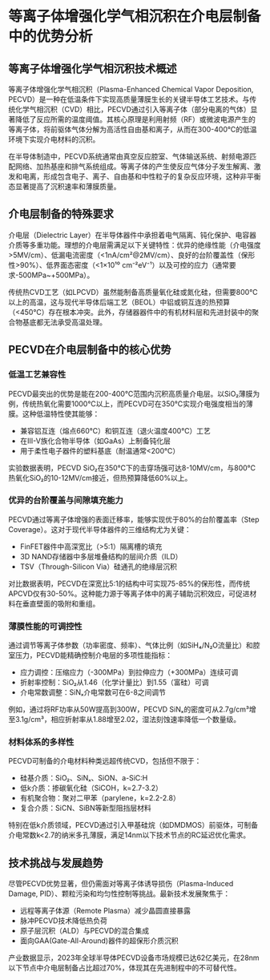 # 等离子体增强化学气相沉积在介电层制备中的优势分析

## 等离子体增强化学气相沉积技术概述

等离子体增强化学气相沉积（Plasma-Enhanced Chemical Vapor Deposition, PECVD）是一种在低温条件下实现高质量薄膜生长的关键半导体工艺技术。与传统化学气相沉积（CVD）相比，PECVD通过引入等离子体（部分电离的气体）显著降低了反应所需的温度阈值。其核心原理是利用射频（RF）或微波电源产生的等离子体，将前驱体气体分解为高活性自由基和离子，从而在300-400℃的低温环境下实现介电材料的沉积。

在半导体制造中，PECVD系统通常由真空反应腔室、气体输送系统、射频电源匹配网络、加热基座和排气系统组成。等离子体的产生使反应气体分子发生解离、激发和电离，形成包含电子、离子、自由基和中性粒子的复杂反应环境，这种非平衡态显著提高了沉积速率和薄膜质量。

## 介电层制备的特殊要求

介电层（Dielectric Layer）在半导体器件中承担着电气隔离、钝化保护、电容器介质等多重功能。理想的介电层需满足以下关键特性：优异的绝缘性能（介电强度>5MV/cm）、低漏电流密度（<1nA/cm²@2MV/cm）、良好的台阶覆盖性（保形性>90%）、低界面态密度（<1×10¹⁰ cm⁻²eV⁻¹）以及可控的应力（通常要求-500MPa~+500MPa）。

传统热CVD工艺（如LPCVD）虽然能制备高质量氧化硅或氮化硅，但需要800℃以上的高温，这与现代半导体后端工艺（BEOL）中铝或铜互连的热预算（<450℃）存在根本冲突。此外，存储器器件中的有机材料层和先进封装中的聚合物基底都无法承受高温处理。

## PECVD在介电层制备中的核心优势

### 低温工艺兼容性

PECVD最突出的优势是能在200-400℃范围内沉积高质量介电层。以SiO₂薄膜为例，传统热氧化需要1000℃以上，而PECVD可在350℃实现介电强度相当的薄膜。这种低温特性使其能够：
- 兼容铝互连（熔点660℃）和铜互连（退火温度400℃）工艺
- 在III-V族化合物半导体（如GaAs）上制备钝化层
- 用于柔性电子器件的塑料基底（耐温通常<200℃）

实验数据表明，PECVD SiO₂在350℃下的击穿场强可达8-10MV/cm，与800℃热氧化SiO₂的10-12MV/cm接近，但热预算降低60%以上。

### 优异的台阶覆盖与间隙填充能力

PECVD通过等离子体增强的表面迁移率，能够实现优于80%的台阶覆盖率（Step Coverage）。这对于现代半导体器件的三维结构尤为关键：
- FinFET器件中高深宽比（>5:1）隔离槽的填充
- 3D NAND存储器中多层堆叠结构的层间介质（ILD）
- TSV（Through-Silicon Via）硅通孔的绝缘层沉积

对比数据表明，PECVD在深宽比5:1的结构中可实现75-85%的保形性，而传统APCVD仅有30-50%。这种能力源于等离子体中的离子辅助沉积效应，可促进材料在垂直壁面的吸附和重组。

### 薄膜性能的可调控性

通过调节等离子体参数（功率密度、频率）、气体比例（如SiH₄/N₂O流量比）和腔室压力，PECVD能精确控制介电层的多项性能指标：
- 应力调控：压缩应力（-300MPa）到拉伸应力（+300MPa）连续可调
- 折射率控制：SiO₂从1.46（化学计量比）到1.55（富硅）可调
- 介电常数调整：SiNₓ介电常数可在6-8之间调节

例如，通过将RF功率从50W提高到300W，PECVD SiNₓ的密度可从2.7g/cm³增至3.1g/cm³，相应折射率从1.88增至2.02，湿法刻蚀速率降低一个数量级。

### 材料体系的多样性

PECVD可制备的介电材料种类远超传统CVD，包括但不限于：
- 硅基介质：SiO₂、SiNₓ、SiON、a-SiC:H
- 低k介质：掺碳氧化硅（SiCOH，k=2.7-3.2）
- 有机聚合物：聚对二甲苯（parylene，k=2.2-2.8）
- 复合介质：SiCN、SiBN等新型阻挡层材料

特别在低k介质领域，PECVD通过引入甲基硅烷（如DMDMOS）前驱体，可制备介电常数k<2.7的纳米多孔薄膜，满足14nm以下技术节点的RC延迟优化需求。

## 技术挑战与发展趋势

尽管PECVD优势显著，但仍需面对等离子体诱导损伤（Plasma-Induced Damage, PID）、颗粒污染和均匀性控制等挑战。最新技术发展聚焦于：
- 远程等离子体源（Remote Plasma）减少晶圆直接暴露
- 脉冲PECVD技术降低热负荷
- 原子层沉积（ALD）与PECVD的混合集成
- 面向GAA(Gate-All-Around)器件的超保形介质沉积

产业数据显示，2023年全球半导体PECVD设备市场规模已达62亿美元，在28nm以下节点中介电层制备占比超过70%，体现其在先进制程中的不可替代性。